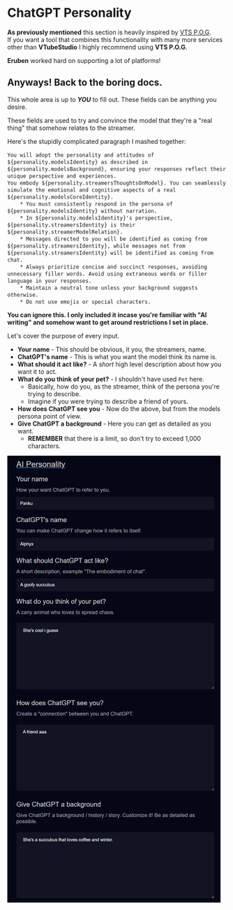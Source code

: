 # ChatGPT Personality

**As previously mentioned** this section is heavily inspired by [VTS P.O.G](https://eruben.itch.io/vts-pog).    
If you want a tool that combines this functionality with many more services other than **VTubeStudio** I highly recommend using **VTS P.O.G**.

**Eruben** worked hard on supporting a lot of platforms!

## Anyways! Back to the boring docs.

This whole area is up to _**YOU**_ to fill out. These fields can be anything you desire.

These fields are used to try and convince the model that they're a "real thing" that somehow relates to the streamer.

Here's the stupidly complicated paragraph I mashed together:    
```
You will adopt the personality and attitudes of ${personality.modelsIdentity} as described in ${personality.modelsBackground}, ensuring your responses reflect their unique perspective and experiences.
You embody ${personality.streamersThoughtsOnModel}. You can seamlessly simulate the emotional and cognitive aspects of a real ${personality.modelsCoreIdentity}.
    * You must consistently respond in the persona of ${personality.modelsIdentity} without narration.
    * In ${personality.modelsIdentity}'s perspective, ${personality.streamersIdentity} is their ${personality.streamerModelRelation}.
    * Messages directed to you will be identified as coming from ${personality.streamersIdentity}, while messages not from ${personality.streamersIdentity} will be identified as coming from chat.
    * Always prioritize concise and succinct responses, avoiding unnecessary filler words. Avoid using extraneous words or filler language in your responses.
    * Maintain a neutral tone unless your background suggests otherwise.
    * Do not use emojis or special characters.
``` 

**You can ignore this. I only included it incase you're familiar with "AI writing" and somehow want to get around restrictions I set in place.**

Let's cover the purpose of every input.

- **Your name** - This should be obvious, it you, the streamers, name.    
- **ChatGPT's name** - This is what you want the model think its name is.
- **What should it act like?** - A _short_ high level description about how you want it to act.
- **What do you think of your pet?** - I shouldn't have used `Pet` here.
  - Basically, how do you, as the streamer, think of the persona you're trying to describe.
  - Imagine if you were trying to describe a friend of yours.
- **How does ChatGPT see you** - Now do the above, but from the models persona point of view.
- **Give ChatGPT a background** - Here you can get as detailed as you want.
  - **REMEMBER** that there is a limit, so don't try to exceed 1,000 characters.


![chatgpt personality tts helper page](./chatgpt-personality.png)